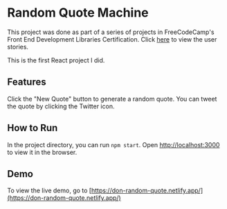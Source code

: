 # Random Quote Machine

This project was done as part of a series of projects in FreeCodeCamp's Front End Development Libraries Certification. Click [here](https://www.freecodecamp.org/learn/front-end-libraries/front-end-libraries-projects/build-a-random-quote-machine) to view the user stories.

This is the first React project I did.

## Features

Click the "New Quote" button to generate a random quote. You can tweet the quote by clicking the Twitter icon.

## How to Run

In the project directory, you can run `npm start`.
Open [http://localhost:3000](http://localhost:3000) to view it in the browser.

## Demo

To view the live demo, go to [https://don-random-quote.netlify.app/](https://don-random-quote.netlify.app/)

